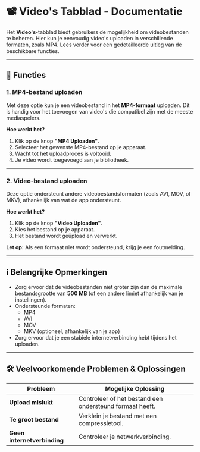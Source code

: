 # 📽️ Video's Tabblad - Documentatie

Het **Video's**-tabblad biedt gebruikers de mogelijkheid om videobestanden te beheren. Hier kun je eenvoudig video's uploaden in verschillende formaten, zoals MP4. Lees verder voor een gedetailleerde uitleg van de beschikbare functies.

---

## 🌟 Functies

### 1. **MP4-bestand uploaden**
Met deze optie kun je een videobestand in het **MP4-formaat** uploaden. Dit is handig voor het toevoegen van video's die compatibel zijn met de meeste mediaspelers.

**Hoe werkt het?**
1. Klik op de knop **"MP4 Uploaden"**.
2. Selecteer het gewenste MP4-bestand op je apparaat.
3. Wacht tot het uploadproces is voltooid.
4. Je video wordt toegevoegd aan je bibliotheek.

---

### 2. **Video-bestand uploaden**
Deze optie ondersteunt andere videobestandsformaten (zoals AVI, MOV, of MKV), afhankelijk van wat de app ondersteunt.

**Hoe werkt het?**
1. Klik op de knop **"Video Uploaden"**.
2. Kies het bestand op je apparaat.
3. Het bestand wordt geüpload en verwerkt.

**Let op:** Als een formaat niet wordt ondersteund, krijg je een foutmelding.

---

## ℹ️ Belangrijke Opmerkingen
- Zorg ervoor dat de videobestanden niet groter zijn dan de maximale bestandsgrootte van **500 MB** (of een andere limiet afhankelijk van je instellingen).
- Ondersteunde formaten: 
  - MP4
  - AVI
  - MOV
  - MKV (optioneel, afhankelijk van je app)
- Zorg ervoor dat je een stabiele internetverbinding hebt tijdens het uploaden.

---

## 🛠️ Veelvoorkomende Problemen & Oplossingen

| Probleem                          | Mogelijke Oplossing                                        |
|-----------------------------------|-----------------------------------------------------------|
| **Upload mislukt**                 | Controleer of het bestand een ondersteund formaat heeft.  |
| **Te groot bestand**               | Verklein je bestand met een compressietool.               |
| **Geen internetverbinding**        | Controleer je netwerkverbinding. 
